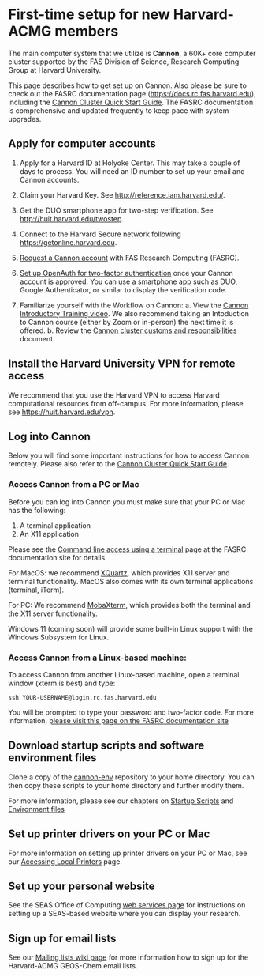 # First-time setup for new Harvard-ACMG members

The main computer system that we utilize is **Cannon**, a 60K+ core computer cluster supported by the FAS Division of Science, Research Computing Group at Harvard University.

This page describes how to get set up on Cannon.  Also please be sure to check out the FASRC documentation page (https://docs.rc.fas.harvard.edu), including the [Cannon Cluster Quick Start Guide](https://docs.rc.fas.harvard.edu/kb/quickstart-guide/).  The FASRC documentation is comprehensive and updated frequently to keep pace with system upgrades.

## Apply for computer accounts

  1. Apply for a Harvard ID at Holyoke Center. This may take a couple of days to process.  You will need an ID number to set up your email and Cannon accounts.

  2. Claim your Harvard Key. See <http://reference.iam.harvard.edu/>.

  3. Get the DUO smartphone app for two-step verification. See <http://huit.harvard.edu/twostep>.

  4. Connect to the Harvard Secure network following <https://getonline.harvard.edu>.

  5. [Request a Cannon account](https://docs.rc.fas.harvard.edu/kb/how-do-i-get-a-research-computing-account/) with FAS Research Computing (FASRC).

  6. [Set up OpenAuth for two-factor authentication](https://docs.rc.fas.harvard.edu/kb/openauth/) once your Cannon account is approved.  You can use a smartphone app such as DUO, Google Authenticator, or similar to display the verification code.

  7. Familiarize yourself with the Workflow on Cannon:
    a. View the [Cannon Introductory Training video](https://docs.rc.fas.harvard.edu/kb/quickstart-guide/#4_Review_our_introductory_training).  We also recommend taking an Intoduction to Cannon course (either by Zoom or in-person) the next time it is offered.
    b. Review the [Cannon cluster customs and responsibilities](https://docs.rc.fas.harvard.edu/kb/responsibilities/) document.

## Install the Harvard University VPN for remote access

We recommend that you use the Harvard VPN to access Harvard computational resources from off-campus. For more information, please see <https://huit.harvard.edu/vpn>.

## Log into Cannon

Below you will find some important instructions for how to access Cannon remotely.  Please also refer to the [Cannon Cluster Quick Start Guide](https://docs.rc.fas.harvard.edu/kb/quickstart-guide/).

### Access Cannon from a PC or Mac

Before you can log into Cannon you must make sure that your PC or Mac has the following:

  1. A terminal application
  2. An X11 application

Please see the [Command line access using a terminal](https://docs.rc.fas.harvard.edu/kb/terminal-access/) page at the FASRC documentation site for details.

For MacOS: we recommend [XQuartz](https://www.xquartz.org/), which provides X11 server and terminal functionality.  MacOS also comes with its own terminal applications (terminal, iTerm).

For PC: We recommend [MobaXterm](https://mobaxterm.mobatek.net/), which provides both the terminal and the X11 server functionality.

Windows 11 (coming soon) will provide some built-in Linux support with the Windows Subsystem for Linux.

### Access Cannon from a Linux-based machine:

To access Cannon from another Linux-based machine, open a terminal window (xterm is best) and type:
```
ssh YOUR-USERNAME@login.rc.fas.harvard.edu
```
You will be prompted to type your password and two-factor code.  For more information, [please visit this page on the FASRC documentation site](https://docs.rc.fas.harvard.edu/kb/terminal-access/#Connecting_via_SSH)

## Download startup scripts and software environment files

Clone a copy of the [cannon-env](https://github.com/Harvard-ACMG/cannon-env) repository to your home directory.  You can then copy these scripts to your home directory and further modify them.

For more information, please see our chapters on [Startup Scripts](cannon-environment-config.md) and [Environment files](cannon-environment-files.md)

## Set up printer drivers on your PC or Mac

For more information on setting up printer drivers on your PC or Mac, see our [Accessing Local Printers](accessing-local-printers.md) page.

## Set up your personal website

See the SEAS Office of Computing [web services page](https://www.seas.harvard.edu/office-computing/web-services) for instructions on setting up a SEAS-based website where you can display your research.

## Sign up for email lists

See our [Mailing lists wiki page](email-lists.md) for more information how to sign up for the Harvard-ACMG GEOS-Chem email lists.